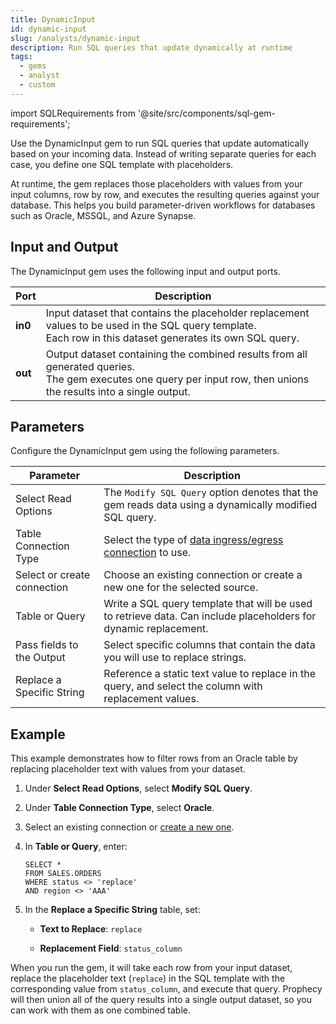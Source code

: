 ```yaml
---
title: DynamicInput
id: dynamic-input
slug: /analysts/dynamic-input
description: Run SQL queries that update dynamically at runtime
tags:
  - gems
  - analyst
  - custom
---
```


import SQLRequirements from '@site/src/components/sql-gem-requirements';

<SQLRequirements
  execution_engine="SQL Warehouse"
  sql_package_name="Prophecy"
  sql_package_version="4.1.3+"
/>

Use the DynamicInput gem to run SQL queries that update automatically based on your incoming data. Instead of writing separate queries for each case, you define one SQL template with placeholders.

At runtime, the gem replaces those placeholders with values from your input columns, row by row, and executes the resulting queries against your database. This helps you build parameter-driven workflows for databases such as Oracle, MSSQL, and Azure Synapse.

## Input and Output

The DynamicInput gem uses the following input and output ports.

| Port    | Description                                                                                                                                                             |
| ------- | ----------------------------------------------------------------------------------------------------------------------------------------------------------------------- |
| **in0** | Input dataset that contains the placeholder replacement values to be used in the SQL query template. <br/>Each row in this dataset generates its own SQL query.         |
| **out** | Output dataset containing the combined results from all generated queries. <br/>The gem executes one query per input row, then unions the results into a single output. |

## Parameters

Configure the DynamicInput gem using the following parameters.

| Parameter                   | Description                                                                                                        |
| --------------------------- | ------------------------------------------------------------------------------------------------------------------ |
| Select Read Options         | The `Modify SQL Query` option denotes that the gem reads data using a dynamically modified SQL query.              |
| Table Connection Type       | Select the type of [data ingress/egress connection](/administration/fabrics/prophecy-fabrics/connections/) to use. |
| Select or create connection | Choose an existing connection or create a new one for the selected source.                                         |
| Table or Query              | Write a SQL query template that will be used to retrieve data. Can include placeholders for dynamic replacement.   |
| Pass fields to the Output   | Select specific columns that contain the data you will use to replace strings.                                     |
| Replace a Specific String   | Reference a static text value to replace in the query, and select the column with replacement values.              |

## Example

This example demonstrates how to filter rows from an Oracle table by replacing placeholder text with values from your dataset.

1. Under **Select Read Options**, select **Modify SQL Query**.
1. Under **Table Connection Type**, select **Oracle**.
1. Select an existing connection or [create a new one](/administration/fabrics/prophecy-fabrics/connections/oracle).
1. In **Table or Query**, enter:

   ```
   SELECT *
   FROM SALES.ORDERS
   WHERE status <> 'replace'
   AND region <> 'AAA'
   ```

1. In the **Replace a Specific String** table, set:

   - **Text to Replace**: `replace`

   - **Replacement Field**: `status_column`

When you run the gem, it will take each row from your input dataset, replace the placeholder text (`replace`) in the SQL template with the corresponding value from `status_column`, and execute that query. Prophecy will then union all of the query results into a single output dataset, so you can work with them as one combined table.
